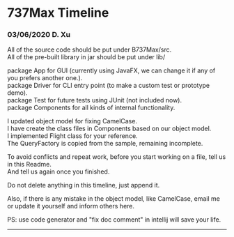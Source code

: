 # 737Max Timeline

### 03/06/2020 D. Xu
All of the source code should be put under B737Max/src.  
All of the pre-built library in jar should be put under lib/

package App for GUI (currently using JavaFX, we can change it if any of you prefers another one.).  
package Driver for CLI entry point (to make a custom test or prototype demo).  
package Test for future tests using JUnit (not included now).  
package Components for all kinds of internal functionality.

I updated object model for fixing CamelCase.  
I have create the class files in Components based on our object model.  
I implemented Flight class for your reference.  
The QueryFactory is copied from the sample, remaining incomplete.

To avoid conflicts and repeat work, before you start working on a file, tell us in this Readme.  
And tell us again once you finished. 

Do not delete anything in this timeline, just append it.

Also, if there is any mistake in the object model, like CamelCase, email me or update it yourself and inform others here.

PS: use code generator and "fix doc comment" in intellij will save your life.

---




